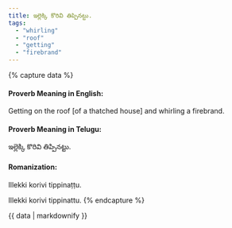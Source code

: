 ```yaml
---
title: ఇల్లెక్కి కొరివి తిప్పినట్టు.
tags:
  - "whirling"
  - "roof"
  - "getting"
  - "firebrand"
---
```


{% capture data %}
#### Proverb Meaning in English:
Getting on the roof [of a thatched house] and whirling a firebrand.

#### Proverb Meaning in Telugu:
ఇల్లెక్కి కొరివి తిప్పినట్టు.

#### Romanization:
Illekki korivi tippinaṭṭu.

Illekki korivi tippinattu.
{% endcapture %}

{{ data | markdownify }}

